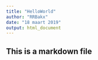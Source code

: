 ```yaml
---
title: "HelloWorld"
author: "RRBakx"
date: "18 maart 2019"
output: html_document
---
```


## This is a markdown file
